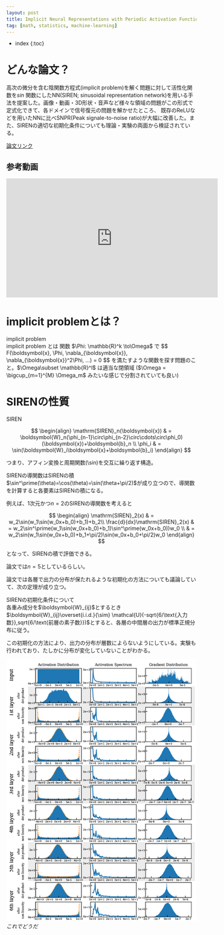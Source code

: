```yaml
---
layout: post
title: Implicit Neural Representations with Periodic Activation Functions を読んだ
tag: [math, statistics, machine-learning]
---
```


* index
{:toc}

# どんな論文？

高次の微分を含む陰関数方程式(implicit problem)を解く問題に対して活性化関数を$sin$ 関数にしたNN(SIREN; sinusoidal representation network)を用いる手法を提案した。画像・動画・3D形状・音声など様々な領域の問題がこの形式で定式化できて、各ドメインで信号復元の問題を解かせたところ、
既存のReLUなどを用いたNNに比べSNPR(Peak signale-to-noise ratio)が大幅に改善した。また、SIRENの適切な初期化条件についても理論・実験の両面から検証されている。

[論文リンク](https://arxiv.org/abs/2006.09661)

## 参考動画

<iframe width="560" height="315" src="https://www.youtube.com/embed/Q2fLWGBeaiI" frameborder="0" allow="accelerometer; autoplay; encrypted-media; gyroscope; picture-in-picture" allowfullscreen></iframe>


# implicit problemとは？

<div class='definition'>
<div class='box-title'>implicit problem</div>
implicit problem とは 関数 $\Phi: \mathbb{R}^k \to\Omega$ で 
$$
F(\boldsymbol{x}, \Phi, \nabla_{\boldsymbol{x}}, \nabla_{\boldsymbol{x}}^2\Phi, ...) = 0
$$
を満たすような関数を探す問題のこと。$\Omega\subset \mathbb{R}^l$ は適当な閉領域 ($\Omega = \bigcup_{m=1}^{M} \Omega_m$ みたいな感じで分割されていても良い)
</div>

# SIRENの性質

<div class='definition'>
<div class='box-title'>SIREN</div>

$$
\begin{align}
\mathrm{SIREN}_n(\boldsymbol{x}) & = \boldsymbol{W}_n(\phi_{n-1}\circ\phi_{n-2}\circ\cdots\circ\phi_0)(\boldsymbol{x})+\boldsymbol{b}_n \\
\phi_i & = \sin(\boldsymbol{W}_i\boldsymbol{x}+\boldsymbol{b}_i)  
\end{align}
$$

つまり、アフィン変換と周期関数(\sin)を交互に繰り返す構造。
</div>

<div class='theorem'>
<div class='box-title'>SIRENの導関数はSIRENの積</div>
$\sin^\prime(\theta)=\cos(\theta)=\sin(\theta+\pi/2)$が成り立つので、導関数を計算すると各要素はSIRENの積になる。
</div>

例えば、1次元かつ$n=2$のSIRENの導関数を考えると

$$
\begin{align}
\mathrm{SIREN}_2(x) & = w_2\sin(w_1\sin(w_0x+b_0)+b_1)+b_2\\
\frac{d}{dx}\mathrm{SIREN}_2(x) & =  w_2\sin^\prime(w_1\sin(w_0x+b_0)+b_1)\sin^\prime(w_0x+b_0))w_0 \\
& = w_2\sin(w_1\sin(w_0x+b_0)+b_1+\pi/2)\sin(w_0x+b_0+\pi/2)w_0 
\end{align}
$$

となって、SIRENの積で評価できる。

論文では$n=5$としているらしい。

論文では各層で出力の分布が保たれるような初期化の方法についても議論していて、次の定理が成り立つ。

<div class='theorem'>
<div class='box-title'>SIRENの初期化条件について</div>
各重み成分を$\boldsymbol{W}_{ij}$とするとき$\boldsymbol{W}_{ij}\overset{i.i.d.}{\sim} \mathcal{U}(-sqrt{6/\text{入力数}},sqrt{6/\text{前層の素子数}})$とすると、各層の中間層の出力が標準正規分布に従う。
</div>

この初期化の方法により、出力の分布が層数によらないようにしている。実験も行われており、たしかに分布が変化していないことがわかる。

![sirenの初期化](../_site/images/siren_initialization.png)
*これでどうだ*

